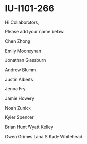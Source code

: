 # IU-I101-266

Hi Collaborators,

Please add your name below. 

Chen Zhong

Emily Mooneyhan

Jonathan Glassburn

Andrew Blumm

Justin Alberts

Jenna Fry

Jamie Howery

Noah Zunick

Kyler Spencer

Brian Hunt 
Wyatt Kelley

Gwen Grimes
Lana S
Kady Whitehead
